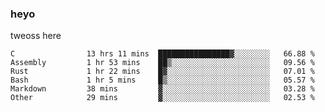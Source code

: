 ### heyo
tweoss here

<!--START_SECTION:waka-->

```text
C                13 hrs 11 mins  ████████████████▓░░░░░░░░   66.88 %
Assembly         1 hr 53 mins    ██▒░░░░░░░░░░░░░░░░░░░░░░   09.56 %
Rust             1 hr 22 mins    █▓░░░░░░░░░░░░░░░░░░░░░░░   07.01 %
Bash             1 hr 5 mins     █▒░░░░░░░░░░░░░░░░░░░░░░░   05.57 %
Markdown         38 mins         ▓░░░░░░░░░░░░░░░░░░░░░░░░   03.28 %
Other            29 mins         ▓░░░░░░░░░░░░░░░░░░░░░░░░   02.53 %
```

<!--END_SECTION:waka-->

<!--
**Tweoss/tweoss** is a ✨ _special_ ✨ repository because its `README.md` (this file) appears on your GitHub profile.

Here are some ideas to get you started:

- 🔭 I’m currently working on ...
- 🌱 I’m currently learning ...
- 👯 I’m looking to collaborate on ...
- 🤔 I’m looking for help with ...
- 💬 Ask me about ...
- 📫 How to reach me: ...
- 😄 Pronouns: ...
- ⚡ Fun fact: ...
-->
